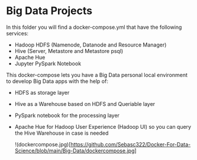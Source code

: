 # Big Data Projects

In this folder you will find a docker-compose.yml that have the following services:
- Hadoop HDFS (Namenode, Datanode and Resource Manager)
- Hive (Server, Metastore and Metastore psql)
- Apache Hue
- Jupyter PySpark Notebook

This docker-compose lets you have a Big Data personal local environment to develop Big Data apps with the help of:
- HDFS as storage layer
- Hive as a Warehouse based on HDFS and Queriable layer
- PySpark notebook for the processing layer
- Apache Hue for Hadoop User Experience (Hadoop UI) so you can query the Hive Warehouse in case is needed

  !(dockercompose.jpg)[https://github.com/Sebasc322/Docker-For-Data-Science/blob/main/Big-Data/dockercompose.jpg]
